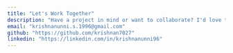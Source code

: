 ```yaml
---
title: "Let's Work Together"
description: "Have a project in mind or want to collaborate? I'd love to hear from you!"
email: "krishnanunni.s.1996@gmail.com"
github: "https://github.com/krishnan7027"
linkedin: "https://linkedin.com/in/krishnanunni96"
---
```

